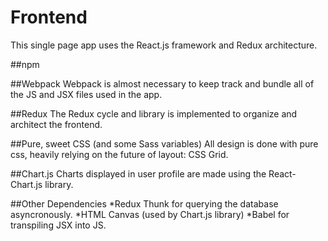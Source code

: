 # Frontend
This single page app uses the React.js framework and Redux architecture.

##npm

##Webpack
Webpack is almost necessary to keep track and bundle all of the JS and JSX files used in the app. 

##Redux
The Redux cycle and library is implemented to organize and architect the frontend.

##Pure, sweet CSS (and some Sass variables)
All design is done with pure css, heavily relying on the future of layout: CSS Grid.

##Chart.js
Charts displayed in user profile are made using the React-Chart.js library. 

##Other Dependencies
*Redux Thunk for querying the database asyncronously.
*HTML Canvas (used by Chart.js library)
*Babel for transpiling JSX into JS.